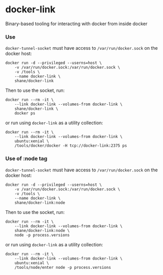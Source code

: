 # docker-link

Binary-based tooling for interacting with docker from inside docker

### Use

`docker-tunnel-socket` must have access to `/var/run/docker.sock` on the docker host:

    docker run -d --privileged --userns=host \
        -v /var/run/docker.sock:/var/run/docker.sock \
        -v /tools \
        --name docker-link \
        shane/docker-link

Then to use the socket, run:

    docker run --rm -it \
        --link docker-link --volumes-from docker-link \
        shane/docker-link \
        docker ps

or run using `docker-link` as a utility collection:

    docker run --rm -it \
        --link docker-link --volumes-from docker-link \
        ubuntu:xenial \
        /tools/docker/docker -H tcp://docker-link:2375 ps

### Use of :node tag

`docker-tunnel-socket` must have access to `/var/run/docker.sock` on the docker host:

    docker run -d --privileged --userns=host \
        -v /var/run/docker.sock:/var/run/docker.sock \
        -v /tools \
        --name docker-link \
        shane/docker-link:node

Then to use the socket, run:

    docker run --rm -it \
        --link docker-link --volumes-from docker-link \
        shane/docker-link:node \
        node -p process.versions

or run using `docker-link` as a utility collection:

    docker run --rm -it \
        --link docker-link --volumes-from docker-link \
        ubuntu:xenial \
        /tools/node/enter node -p process.versions
